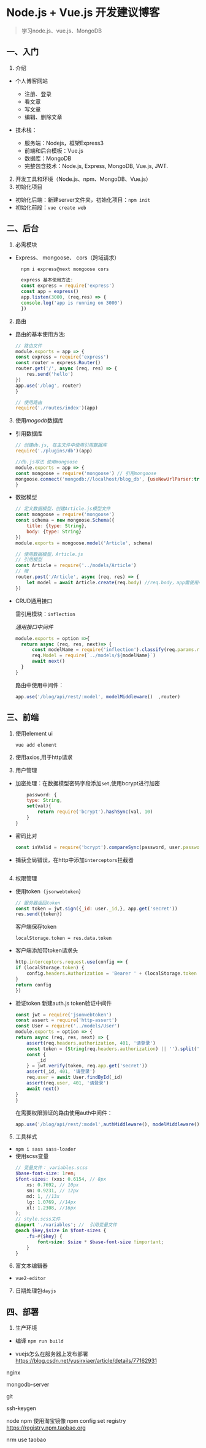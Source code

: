 # Node.js + Vue.js 开发建议博客

> 学习node.js、vue.js、MongoDB

## 一、入门

1. 介绍

- 个人博客网站
  - 注册、登录
  - 看文章
  - 写文章
  - 编辑、删除文章
  
- 技术栈：
  - 服务端：Nodejs，框架Express3
  - 前端和后台模板：Vue.js
  - 数据库：MongoDB
  - 完整包含技术：Node.js, Express, MongoDB, Vue.js, JWT.

2. 开发工具和环境（Node.js、npm、MongoDB、Vue.js）
2. 初始化项目

- 初始化后端：新建server文件夹，初始化项目：`npm init`
- 初始化前段：`vue create web`

## 二、后台
1. 必需模块

- Express、 mongoose、 cors（跨域请求）

  ```js
    npm i express@next mongoose cors
  ```

  ```js
    express 基本使用方法:
    const express = require('express')
    const app = express()
    app.listen(3000, (req,res) => {
    console.log('app is running on 3000')
    })
  ```
  
2. 路由
- 路由的基本使用方法:
    ```js
    // 路由文件
    module.exports = app => {
    const express = require('express')
    const router = express.Router()
    router.get('/', async (req, res) => {
        res.send('hello')
    })
    app.use('/blog', router)
    }
    ```
    ```js
    // 使用路由
    require('./routes/index')(app)
    ```
3. 使用*mogodb*数据库
- 引用数据库
    ```js
    // 创建db.js, 在主文件中使用引用数据库
    require('./plugins/db')(app)
    ```
    ```js
    //db.js写法 使用mongoose
    module.exports = app => {
    const mongoose = require('mongoose') // 引用mongoose
    mongoose.connect('mongodb://localhost/blog_db', {useNewUrlParser:true})
    } 
    ```
- 数据模型
    ```js
    // 定义数据模型，创建Article.js模型文件
    const mongoose = require('mongoose')
    const schema = new mongoose.Schema({
        title: {type: String},
        body: {type: String}
    })
    module.exports = mongoose.model('Article', schema)
    ```
    ```js
    // 使用数据模型，Article.js
    // 引用模型
    const Article = require('../models/Article')
    // 增
    router.post('/Article', async (req, res) => {
        let model = await Article.create(req.body) //req.body，app需使用中间件express.json
    })
    ```    
- CRUD通用接口

  需引用模块：`inflection`
  
  *通用接口中间件*
  ```js
  module.exports = option =>{
    return async (req, res, next)=> {
        const modelName = require('inflection').classify(req.params.resource)
        req.Model = require(`../models/${modelName}`)
        await next()
    }
  }
  ```
  路由中使用中间件：
  ```js
  app.use('/blog/api/rest/:model', modelMiddleware()  ,router)
  ```
## 三、前端

1. 使用element ui 
    ```
    vue add element
    ```
1. 使用axios,用于http请求

1. 用户管理
- 加密处理：在数据模型密码字段添加`set`,使用bcrypt进行加密
    ```js
        password: {
        type: String,
        set(val){
            return require('bcrypt').hashSync(val, 10)
        }
    }
    ```
- 密码比对
    ```js
    const isValid = require('bcrypt').compareSync(password, user.password)
    ```

- 捕获全局错误，在http中添加`interceptors`拦截器
    ```js
    
    ``` 

4. 权限管理
- 使用token（`jsonwebtoken`） 
    ```js
    // 服务器返回token
    const token = jwt.sign({_id: user._id,}, app.get('secret'))
    res.send({token})
    ``` 
    客户端保存token
    ```
    localStorage.token = res.data.token
    ```

     
- 客户端添加带token请求头
    ```js
    http.interceptors.request.use(config => {
    if (localStorage.token) {
        config.headers.Authorization = 'Bearer ' + (localStorage.token || '')
    }
    return config
    })
    ``` 
- 验证token
    新建auth.js token验证中间件

    ```js
    const jwt = require('jsonwebtoken')
    const assert = require('http-assert')
    const User = require('../models/User')
    module.exports = option => {
    return async (req, res, next) => {
        assert(req.headers.authorization, 401, '请登录')
        const token = (String(req.headers.authorization) || '').split(' ').pop()
        const {
            _id
        } = jwt.verify(token, req.app.get('secret'))
        assert(_id, 401, '请登录')
        req.user = await User.findById(_id)
        assert(req.user, 401, '请登录')
        await next()
    }
    }
    ``` 
    在需要权限验证的路由使用auth中间件：
    ```js
    app.use('/blog/api/rest/:model',authMiddleware(), modelMiddleware(), router)
    ````         

5. 工具样式 

- `npm i sass sass-loader`
- 使用scss变量
    ```scss
    // 变量文件：_variables.scss
    $base-font-size: 1rem;
    $font-sizes: (xxs: 0.6154, // 8px
        xs: 0.7692, // 10px
        sm: 0.9231, // 12px
        md: 1, //13x
        lg: 1.0769, //14px
        xl: 1.2308, //16px
    );
    // style.scss文件
    @import './variables'; //  引用变量文件
    @each $key,$size in $font-sizes {
        .fs-#{$key} {
            font-size: $size * $base-font-size !important;
        }
    }
    ```


6. 富文本编辑器

- `vue2-editor`

7. 日期处理包`dayjs`

## 四、部署

1. 生产环境
- 编译
`npm run build`

- vuejs怎么在服务器上发布部署
    https://blog.csdn.net/yusirxiaer/article/details/77162931

nginx

mongodb-server

git

ssh-keygen

node npm 
使用淘宝镜像
npm config set registry https://registry.npm.taobao.org

nrm use taobao